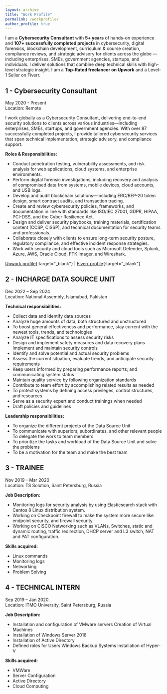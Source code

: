 ```yaml
---
layout: archive
title: "Work Profile"
permalink: /workprofile/
author_profile: true
---
```


I am a **Cybersecurity Consultant** with **5+ years** of hands-on experience and **107+ successfully completed projects** in cybersecurity, digital forensics, blockchain development, curriculum & course creation, compliance reviews, and strategic advisory for clients across the globe — including enterprises, SMEs, government agencies, startups, and individuals. I deliver solutions that combine deep technical skills with high-level strategic insight. I am a **Top-Rated freelancer on Upwork** and a Level-1 Seller on Fiverr.


1 - Cybersecurity Consultant
---
May 2020 - Present \
Location: Remote 

I work globally as a Cybersecurity Consultant, delivering end-to-end security solutions to clients across various industries—including enterprises, SMEs, startups, and government agencies. With over 87 successfully completed projects, I provide tailored cybersecurity services that span technical implementation, strategic advisory, and compliance support.

**Roles & Responsibilities:**
- Conduct penetration testing, vulnerability assessments, and risk analysis for web applications, cloud systems, and enterprise environments.
- Perform digital forensic investigations, including recovery and analysis of compromised data from systems, mobile devices, cloud accounts, and USB logs.
- Develop and audit blockchain solutions—including ERC/BEP-20 token design, smart contract audits, and transaction tracing.
- Create and review cybersecurity policies, frameworks, and documentation in line with standards like ISO/IEC 27001, GDPR, HIPAA, PCI-DSS, and the Cyber Resilience Act.
- Design and deliver security playbooks, training materials, certification content (CCSP, CISSP), and technical documentation for security teams and professionals.
- Collaborate closely with clients to ensure long-term security posture, regulatory compliance, and effective incident response strategies.
- Work with security and cloud tools such as Microsoft Defender, Splunk, Azure, AWS, Oracle Cloud, FTK Imager, and Wireshark.

[Upwork profile](https://www.upwork.com/freelancers/mirshahzad){:target="_blank"} |
 [Fiverr profile](https://www.fiverr.com/mirshahzad007){:target="_blank"}


2 - INCHARGE DATA SOURCE UNIT
---
Dec 2022 – Sep 2024 \
Location: National Assembly, Islamabad, Pakistan

**Technical responsibilities:**
- Collect data and identify data sources
- Analyze huge amounts of data, both structured and unstructured
- To boost general effectiveness and performance, stay current with the newest tools, trends, and technologies
- Analyze IT specifications to assess security risks
- Design and implement safety measures and data recovery plans Implement and maintain security controls
- Identify and solve potential and actual security problems
- Assess the current situation, evaluate trends, and anticipate security requirements
- Keep users informed by preparing performance reports; and communicating system status
- Maintain quality service by following organization standards
- Contribute to team effort by accomplishing related results as needed
- To protect systems by defining access privileges, control structures, and resources
- Serve as a security expert and conduct trainings when needed
- Draft policies and guidelines

**Leadership responsibilities:**
- To organize the different projects of the Data Source Unit
- To communicate with superiors, subordinates, and other relevant people To delegate the work to team members
- To prioritize the tasks and workload of the Data Source Unit and solve the problems
- To be a motivation for the team and make the best team

3 - TRAINEE
---
Nov 2019 – Mar 2020 \
Location: TS Solution, Saint Petersburg, Russia 

**Job Description:**
- Monitoring logs for security analysis by using Elasticsearch stack with Centos 8 Linux distribution system.
- Working on Checkpoint firewall to make the system more secure like endpoint security, and firewall security.
- Working on CISCO Networking such as VLANs, Switches, static and dynamic routing, traffic redirection, DHCP server and L3 switch, NAT and PAT configuration.

**Skills acquired:**
- Linux commands 
- Monitoring logs 
- Networking 
- Problem Solving

4 - TECHNICAL INTERN
---
Sep 2019 – Jan 2020 \
Location: ITMO University, Saint Petersburg, Russia 

**Job Description:**
- Installation and configuration of VMware servers Creation of Virtual Machines
- Installation of Windows Server 2016
- Installation of Active Directory
- Defined roles for Users Windows Backup Systems Installation of Hyper-V

**Skills acquired:**
- VMWare
- Server Configuration
- Active Directory
- Cloud Computing